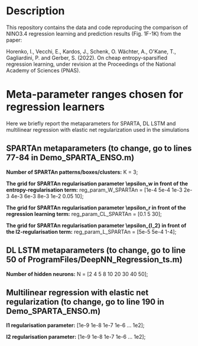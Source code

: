 # Description

This repository contains the data and code reproducing the comparison of NINO3.4 regression learning and prediction results (Fig. 1F-1K) from the paper:

Horenko, I., Vecchi, E., Kardos, J., Schenk, O. Wächter, A., O'Kane, T., Gagliardini, P. and Gerber, S. (2022). On cheap entropy-sparsified regression learning, under revision at the Proceedings of the National Academy of Sciences (PNAS).


# Meta-parameter ranges chosen for regression learners

Here we briefly report the metaparameters for SPARTA, DL LSTM and multilinear regression with elastic net regularization used in the simulations

## SPARTAn metaparameters (to change, go to lines 77-84 in Demo_SPARTA_ENSO.m)

**Number of SPARTAn patterns/boxes/clusters:** K = 3;

**The grid for SPARTAn regularisation parameter \epsilon_w in front of the entropy-regularisation term:**
reg_param_W_SPARTAn = [1e-4 5e-4 1e-3 2e-3 4e-3 6e-3 8e-3 1e-2 0.05 10];

**The grid for SPARTAn regularisation parameter \epsilon_r in front of the regression learning term:**
reg_param_CL_SPARTAn = [0.1 5 30];

**The grid for SPARTAn regularisation parameter \epsilon_{l_2} in front of the l2-regularisation term:**
reg_param_L_SPARTAn = [5e-5 5e-4 1-4];

## DL LSTM metaparameters (to change, go to line 50 of ProgramFiles/DeepNN_Regression_ts.m)

**Number of hidden neurons:**
N = [2 4 5 8 10 20 30 40 50];

## Multilinear regression with elastic net regularization (to change, go to line 190 in Demo_SPARTA_ENSO.m)

**l1 regularisation parameter:**
[1e-9 1e-8 1e-7 1e-6 ... 1e2];

**l2 regularisation parameter:**
[1e-9 1e-8 1e-7 1e-6 ... 1e2];
